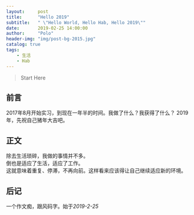 ```yaml
---
layout:     post
title:      "Hello 2019"
subtitle:   " \"Hello World, Hello Hab, Hello 2019\""
date:       2019-02-25 14:00:00
author:     "Polo"
header-img: "img/post-bg-2015.jpg"
catalog: true
tags:
    - 生活
    - Hab
---
```


> Start Here

## 前言  
 2017年8月开始实习，到现在一年半的时间。我做了什么？我获得了什么？
2019年，先祝自己猪年大吉吧。

## 正文  
除去生活琐碎，我做的事情并不多。  
倒也是适应了生活，适应了工作。  
这就意味着重复、停滞，不再向前。这样看来应该得让自己继续适应新的环境。  

## 后记  
一个作文痴，跟风码字。始于*2019-2-25*